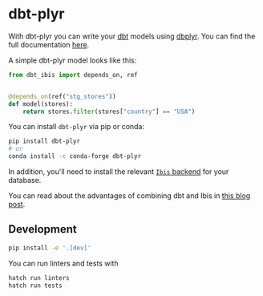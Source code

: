# dbt-plyr
With dbt-plyr you can write your [dbt](https://www.getdbt.com/) models using [dbplyr](https://dbplyr.tidyverse.org/). You can find the full documentation [here](https://binste.github.io/dbt-plyr/intro.html).

A simple dbt-plyr model looks like this:
```python
from dbt_ibis import depends_on, ref


@depends_on(ref("stg_stores"))
def model(stores):
    return stores.filter(stores["country"] == "USA")
```

You can install `dbt-plyr` via pip or conda:
```bash
pip install dbt-plyr
# or
conda install -c conda-forge dbt-plyr
```

In addition, you'll need to install the relevant [`Ibis` backend](https://ibis-project.org/install) for your database.

You can read about the advantages of combining dbt and Ibis in [this blog post](https://ibis-project.org/posts/dbt-plyr/).


## Development
```bash
pip install -e '.[dev]'
```

You can run linters and tests with
```bash
hatch run linters
hatch run tests
```

